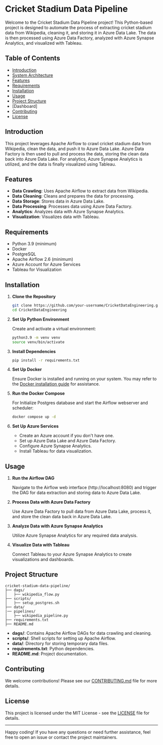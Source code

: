 # Cricket Stadium Data Pipeline

Welcome to the Cricket Stadium Data Pipeline project! This Python-based project is designed to automate the process of extracting cricket stadium data from Wikipedia, cleaning it, and storing it in Azure Data Lake. The data is then processed using Azure Data Factory, analyzed with Azure Synapse Analytics, and visualized with Tableau.

## Table of Contents
- [Introduction](#introduction)
- [System Architecture](#) 
- [Features](#features)
- [Requirements](#requirements)
- [Installation](#installation)
- [Usage](#usage)
- [Project Structure](#project-structure)
- [Dashboard]
- [Contributing](#contributing)
- [License](#license)

## Introduction

This project leverages Apache Airflow to crawl cricket stadium data from Wikipedia, clean the data, and push it to Azure Data Lake. Azure Data Factory is then used to pull and process the data, storing the clean data back into Azure Data Lake. For analytics, Azure Synapse Analytics is utilized, and the data is finally visualized using Tableau.

## Features

- **Data Crawling**: Uses Apache Airflow to extract data from Wikipedia.
- **Data Cleaning**: Cleans and prepares the data for processing.
- **Data Storage**: Stores data in Azure Data Lake.
- **Data Processing**: Processes data using Azure Data Factory.
- **Analytics**: Analyzes data with Azure Synapse Analytics.
- **Visualization**: Visualizes data with Tableau.

## Requirements

- Python 3.9 (minimum)
- Docker
- PostgreSQL
- Apache Airflow 2.6 (minimum)
- Azure Account for Azure Services
- Tableau for Visualization

## Installation

1. **Clone the Repository**

    ```sh
    git clone https://github.com/your-username/CricketDataEngineering.git
    cd CricketDataEngineering
    ```

2. **Set Up Python Environment**

    Create and activate a virtual environment:

    ```sh
    python3.9 -m venv venv
    source venv/bin/activate
    ```

3. **Install Dependencies**

    ```sh
    pip install -r requirements.txt
    ```

4. **Set Up Docker**

    Ensure Docker is installed and running on your system. You may refer to the [Docker installation guide](https://docs.docker.com/get-docker/) for assistance.

5. **Run the Docker Compose**

    For Initialize Postgres database and start the Airflow webserver and scheduler:

    ```sh
    docker compose up -d
    ```

6. **Set Up Azure Services**

    - Create an Azure account if you don't have one.
    - Set up Azure Data Lake and Azure Data Factory.
    - Configure Azure Synapse Analytics.
    - Install Tableau for data visualization.

## Usage

1. **Run the Airflow DAG**

    Navigate to the Airflow web interface (http://localhost:8080) and trigger the DAG for data extraction and storing data to Azure Data Lake.

2. **Process Data with Azure Data Factory**

    Use Azure Data Factory to pull data from Azure Data Lake, process it, and store the clean data back in Azure Data Lake.

3. **Analyze Data with Azure Synapse Analytics**

    Utilize Azure Synapse Analytics for any required data analysis.

4. **Visualize Data with Tableau**

    Connect Tableau to your Azure Synapse Analytics to create visualizations and dashboards.

## Project Structure

```plaintext
cricket-stadium-data-pipeline/
├── dags/
│   ├── wikipedia_flow.py
├── scripts/
│   ├── setup_postgres.sh
├── data/
|── pipelines/
│   ├── wikipedia_pipeline.py
├── requirements.txt
├── README.md
```

- **dags/**: Contains Apache Airflow DAGs for data crawling and cleaning.
- **scripts/**: Shell scripts for setting up Apache Airflow.
- **data/**: Directory for storing temporary data files.
- **requirements.txt**: Python dependencies.
- **README.md**: Project documentation.

## Contributing

We welcome contributions! Please see our [CONTRIBUTING.md](CONTRIBUTING.md) file for more details.

## License

This project is licensed under the MIT License - see the [LICENSE](LICENSE) file for details.

---

Happy coding! If you have any questions or need further assistance, feel free to open an issue or contact the project maintainers.
